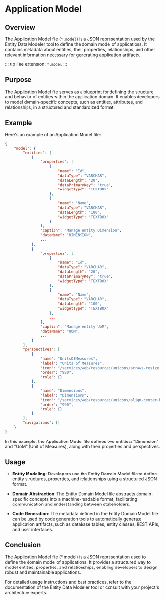 # Application Model

## Overview

The Application Model file (`*.model`) is a JSON representation used by the Entity Data Modeler tool to define the domain model of applications. It contains metadata about entities, their properties, relationships, and other relevant information necessary for generating application artifacts.

::: tip
File extension: `*.model`
:::

## Purpose

The Application Model file serves as a blueprint for defining the structure and behavior of entities within the application domain. It enables developers to model domain-specific concepts, such as entities, attributes, and relationships, in a structured and standardized format.

## Example

Here's an example of an Application Model file:

```json
{
    "model": {
        "entities": [
            {
                "properties": [
                    {
                        "name": "Id",
                        "dataType": "VARCHAR",
                        "dataLength": "20",
                        "dataPrimaryKey": "true",
                        "widgetType": "TEXTBOX"
                    },
                    {
                        "name": "Name",
                        "dataType": "VARCHAR",
                        "dataLength": "100",
                        "widgetType": "TEXTBOX"
                    }
                ],
                "caption": "Manage entity Dimension",
                "dataName": "DIMENSION",
                ...
            },
            {
                "properties": [
                    {
                        "name": "Id",
                        "dataType": "VARCHAR",
                        "dataLength": "20",
                        "dataPrimaryKey": "true",
                        "widgetType": "TEXTBOX"
                    },
                    {
                        "name": "Name",
                        "dataType": "VARCHAR",
                        "dataLength": "100",
                        "widgetType": "TEXTBOX"
                    },
                    ...
                ],
                "caption": "Manage entity UoM",
                "dataName": "UOM",
                ...
            }
        ],
        "perspectives": [
            {
                "name": "UnitsOfMeasures",
                "label": "Units of Measures",
                "icon": "/services/web/resources/unicons/arrows-resize-v.svg",
                "order": "980",
                "role": {}
            },
            {
                "name": "Dimensions",
                "label": "Dimensions",
                "icon": "/services/web/resources/unicons/align-center-h.svg",
                "order": "990",
                "role": {}
            }
        ],
        "navigations": []
    }
}
```

In this example, the Application Model file defines two entities: "Dimension" and "UoM" (Unit of Measures), along with their properties and perspectives.

## Usage

* **Entity Modeling**: Developers use the Entity Domain Model file to define entity structures, properties, and relationships using a structured JSON format.

* **Domain Abstraction**: The Entity Domain Model file abstracts domain-specific concepts into a machine-readable format, facilitating communication and understanding between stakeholders.

* **Code Generation**: The metadata defined in the Entity Domain Model file can be used by code generation tools to automatically generate application artifacts, such as database tables, entity classes, REST APIs, and user interfaces.

## Conclusion

The Application Model file (*.model) is a JSON representation used to define the domain model of applications. It provides a structured way to model entities, properties, and relationships, enabling developers to design robust and maintainable applications.

For detailed usage instructions and best practices, refer to the documentation of the Entity Data Modeler tool or consult with your project's architecture experts.